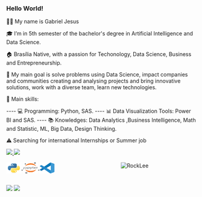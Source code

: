 ### Hello World!

👋🏻 My name is Gabriel Jesus

🎓 I’m in 5th semester of the bachelor's degree in Artificial Intelligence and Data Science.

🏠 Brasília Native, with a passion for Techonology, Data Science, Business and Entrepreneurship.

🎯 My main goal is solve problems using Data Science, impact companies and communities creating and analysing projects and bring innovative solutions, work with a diverse team, learn new technologies.

📌 Main skills:

----   💻 Programming: Python, SAS.
----   📊 Data Visualization Tools: Power BI and SAS.
----   📚 Knowledges: Data Analytics ,Business Intelligence, Math and Statistic, ML, Big Data, Design Thinking.

⚠️ Searching for international Internships or Summer job

<div>
  <a href="https://github.com/Gabrieljnc">
  <img height="150em" src="https://github-readme-stats.vercel.app/api?username=gabrieljnc&show_icons=true&theme=dark&include_all_commits=true&count_private=true"/>
  <img height="150em" src="https://github-readme-stats.vercel.app/api/top-langs/?username=gabrieljnc&layout=compact&langs_count=7&theme=dark"/>
</div>
 <div style="display: inline_block"><br>
  <img align="center" alt="Gzus-py" height="30" width="40" src="https://raw.githubusercontent.com/devicons/devicon/master/icons/python/python-original.svg">
  <img align="center" alt="Gzus-py" height="30" width="40" src="https://github.com/devicons/devicon/blob/master/icons/jupyter/jupyter-original-wordmark.svg">
  <img align="center" alt="Gzus-py" height="30" width="40" src="https://github.com/devicons/devicon/blob/master/icons/vscode/vscode-original.svg">
  <img align="right" alt="RockLee"  height="110" width="200" src="https://media.giphy.com/media/Hld1RfHBeQDmM/giphy.gif"> 
</div>
  
  ##
  
<div>
<a href="https://www.linkedin.com/in/gabrieljnc/" target="_blank"><img src="https://img.shields.io/badge/LinkedIn-0077B5?style=for-the-badge&logo=linkedin&logoColor=whit" target="_blank"></a>
<a href="https://open.spotify.com/user/o52ws05gzlvd9p9y8k2z3pytr" target="_blank"><img src="https://img.shields.io/badge/Spotify-1ED760?&style=for-the-badge&logo=spotify&logoColor=white" target="_blank"></a>
</div>  
  
</div>
  
  
 

